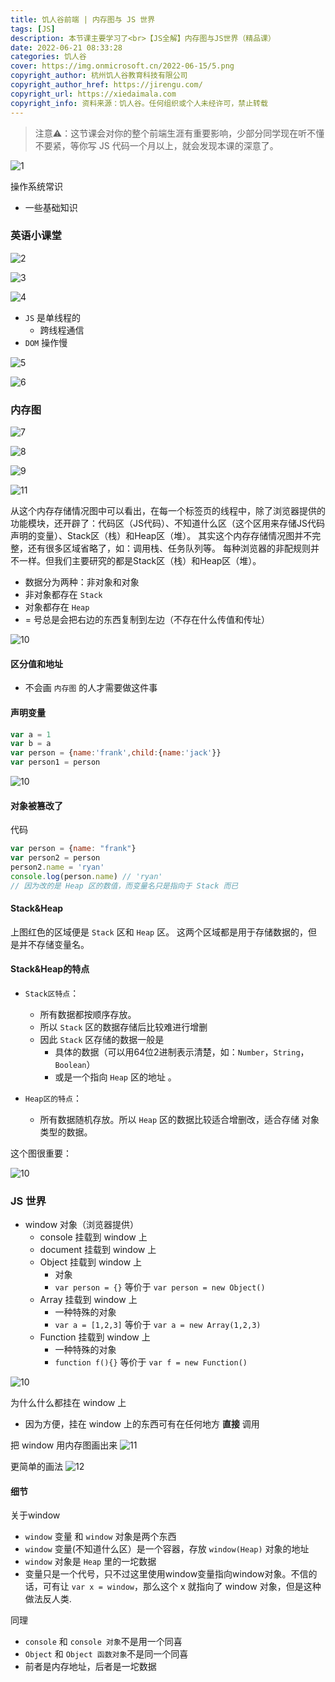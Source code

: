 ```yaml
---
title: 饥人谷前端 | 内存图与 JS 世界
tags: [JS]
description: 本节课主要学习了<br>【JS全解】内存图与JS世界（精品课）
date: 2022-06-21 08:33:28
categories: 饥人谷
cover: https://img.onmicrosoft.cn/2022-06-15/5.png
copyright_author: 杭州饥人谷教育科技有限公司
copyright_author_href: https://jirengu.com/
copyright_url: https://xiedaimala.com
copyright_info: 资料来源：饥人谷。任何组织或个人未经许可，禁止转载
---
```

> 注意⚠️：这节课会对你的整个前端生涯有重要影响，少部分同学现在听不懂不要紧，等你写 JS 代码一个月以上，就会发现本课的深意了。

![1](https://img.onmicrosoft.cn/2022-06-21/1.png)

操作系统常识
- 一些基础知识

### 英语小课堂

![2](https://img.onmicrosoft.cn/2022-06-21/2.png)

![3](https://img.onmicrosoft.cn/2022-06-21/3.png)

![4](https://img.onmicrosoft.cn/2022-06-21/4.png)

- `JS` 是单线程的
  - 跨线程通信
- `DOM` 操作慢

![5](https://img.onmicrosoft.cn/2022-06-21/5.png)

![6](https://img.onmicrosoft.cn/2022-06-21/6.png)

### 内存图



![7](https://img.onmicrosoft.cn/2022-06-21/7.png)

![8](https://img.onmicrosoft.cn/2022-06-21/8.png)

![9](https://img.onmicrosoft.cn/2022-06-21/9.png)

![11](https://img.onmicrosoft.cn/2022-06-21/11.png)

从这个内存存储情况图中可以看出，在每一个标签页的线程中，除了浏览器提供的功能模块，还开辟了：代码区（JS代码）、不知道什么区（这个区用来存储JS代码声明的变量）、Stack区（栈）和Heap区（堆）。
其实这个内存存储情况图并不完整，还有很多区域省略了，如：调用栈、任务队列等。
每种浏览器的非配规则并不一样。但我们主要研究的都是Stack区（栈）和Heap区（堆）。


- 数据分为两种：非对象和对象
- 非对象都存在 `Stack`
- 对象都存在 `Heap`
- = 号总是会把右边的东西复制到左边（不存在什么传值和传址）

![10](https://img.onmicrosoft.cn/2022-06-21/10.png)

#### 区分值和地址
- 不会画 `内存图` 的人才需要做这件事

#### 声明变量
```js
var a = 1
var b = a
var person = {name:'frank',child:{name:'jack'}}
var person1 = person
```

![10](https://img.onmicrosoft.cn/2022-06-21/12.png)

#### 对象被篡改了
代码
```js
var person = {name: "frank"}
var person2 = person
person2.name = 'ryan'
console.log(person.name) // 'ryan'
// 因为改的是 Heap 区的数值，而变量名只是指向于 Stack 而已
```

#### Stack&Heap

上图红色的区域便是 `Stack` 区和 `Heap` 区。
这两个区域都是用于存储数据的，但是并不存储变量名。

#### Stack&Heap的特点

- `Stack区特点`：
  - 所有数据都按顺序存放。
  - 所以 `Stack` 区的数据存储后比较难进行增删
  - 因此 `Stack` 区存储的数据一般是 
    - 具体的数据（可以用64位2进制表示清楚，如：`Number`，`String`，`Boolean`）
    - 或是一个指向 `Heap` 区的地址 。

- `Heap区的特点`：
  - 所有数据随机存放。所以 `Heap` 区的数据比较适合增删改，适合存储 对象类型的数据。

这个图很重要：

![10](https://img.onmicrosoft.cn/2022-06-21/10.png)


### JS 世界

- window 对象（浏览器提供）
  - console 挂载到 window 上
  - document 挂载到 window 上
  - Object 挂载到 window 上
    - 对象
    - `var person = {}` 等价于 `var person = new Object()`
  - Array 挂载到 window 上
    - 一种特殊的对象
    - `var a = [1,2,3]` 等价于 `var a = new Array(1,2,3)`
  - Function 挂载到 window 上
    - 一种特殊的对象
    - `function f(){}` 等价于 `var f = new Function()`

![10](https://img.onmicrosoft.cn/2022-06-21/13.png)

为什么什么都挂在 window 上
- 因为方便，挂在 window 上的东西可有在任何地方 **直接** 调用

把 window 用内存图画出来
![11](https://img.onmicrosoft.cn/2022-06-21/14.png)

更简单的画法
![12](https://img.onmicrosoft.cn/2022-06-21/15.png)

#### 细节

关于window
- `window` 变量 和 `window` 对象是两个东西
- `window` 变量(不知道什么区）是一个容器，存放 `window(Heap)` 对象的地址
- `window` 对象是 `Heap` 里的一坨数据
- 变量只是一个代号，只不过这里使用window变量指向window对象。不信的话，可有让 `var x = window`，那么这个 x 就指向了 window 对象，但是这种做法反人类.

同理
- `console` 和 `console 对象`不是用一个同喜
- `Object` 和 `Object 函数对象`不是同一个同喜
- 前者是内存地址，后者是一坨数据